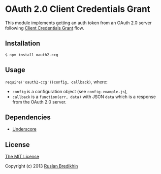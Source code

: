 # OAuth 2.0 Client Credentials Grant

This module implements getting an auth token from an OAuth 2.0 server
following [Client Credentials Grant](http://tools.ietf.org/html/rfc6749#section-4.4)
flow.

## Installation

`$ npm install oauth2-ccg`

## Usage

`require('oauth2-ccg')(config, callback)`, where:

* `config` is a configuration object (see `config-example.js`),
* `callback` is a `function(err, data)` with JSON `data` which is a response from
the OAuth 2.0 server.

## Dependencies

* [Underscore](http://underscorejs.org/)

## License

[The MIT License](http://opensource.org/licenses/MIT)

Copyright (c) 2013 [Ruslan Bredikhin](http://ruslanbredikhin.com/)
